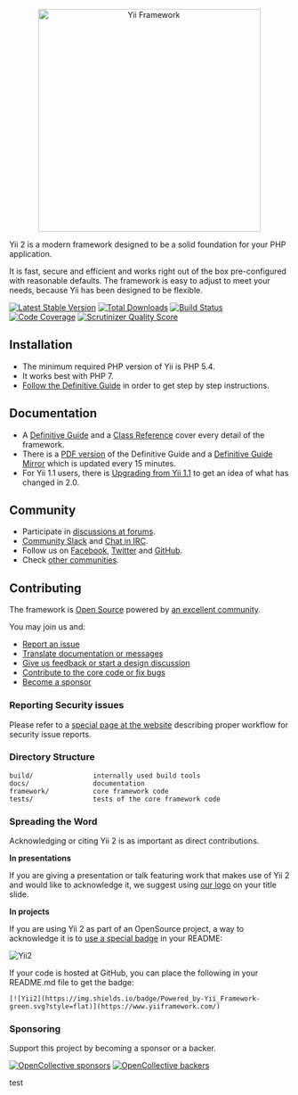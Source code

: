 <p align="center">
    <a href="https://www.yiiframework.com/" target="_blank">
        <img src="https://www.yiiframework.com/files/logo/yii.png" width="400" alt="Yii Framework" />
    </a>
</p>

Yii 2 is a modern framework designed to be a solid foundation for your PHP application.

It is fast, secure and efficient and works right out of the box pre-configured with reasonable defaults.
The framework is easy to adjust to meet your needs, because Yii has been designed to be flexible.

[![Latest Stable Version](https://img.shields.io/packagist/v/yiisoft/yii2.svg)](https://packagist.org/packages/yiisoft/yii2)
[![Total Downloads](https://img.shields.io/packagist/dt/yiisoft/yii2.svg)](https://packagist.org/packages/yiisoft/yii2)
[![Build Status](https://github.com/yiisoft/yii2/workflows/build/badge.svg)](https://github.com/yiisoft/yii2/actions)
[![Code Coverage](https://scrutinizer-ci.com/g/yiisoft/yii2/badges/coverage.png?s=31d80f1036099e9d6a3e4d7738f6b000b3c3d10e)](https://scrutinizer-ci.com/g/yiisoft/yii2/)
[![Scrutinizer Quality Score](https://scrutinizer-ci.com/g/yiisoft/yii2/badges/quality-score.png?s=b1074a1ff6d0b214d54fa5ab7abbb90fc092471d)](https://scrutinizer-ci.com/g/yiisoft/yii2/)

Installation
------------

- The minimum required PHP version of Yii is PHP 5.4.
- It works best with PHP 7.
- [Follow the Definitive Guide](https://www.yiiframework.com/doc-2.0/guide-start-installation.html)
in order to get step by step instructions.

Documentation
-------------

- A [Definitive Guide](https://www.yiiframework.com/doc/guide/2.0) and 
a [Class Reference](https://www.yiiframework.com/doc/api/2.0) cover every detail
of the framework.
- There is a [PDF version](https://www.yiiframework.com/doc/download/yii-guide-2.0-en.pdf) of the Definitive Guide
and a [Definitive Guide Mirror](http://stuff.cebe.cc/yii2docs/) which is updated every 15 minutes.
- For Yii 1.1 users, there is [Upgrading from Yii 1.1](https://www.yiiframework.com/doc/guide/2.0/en/intro-upgrade-from-v1)
to get an idea of what has changed in 2.0.

Community
---------

- Participate in [discussions at forums](https://www.yiiframework.com/forum/).
- [Community Slack](https://join.slack.com/t/yii/shared_invite/MjIxMjMxMTk5MTU1LTE1MDE3MDAwMzMtM2VkMTMyMjY1Ng) and [Chat in IRC](https://www.yiiframework.com/chat/).
- Follow us on [Facebook](https://www.facebook.com/groups/yiitalk/), [Twitter](https://twitter.com/yiiframework)
and [GitHub](https://github.com/yiisoft/yii2).
- Check [other communities](https://github.com/yiisoft/yii2/wiki/communities).

Contributing
------------

The framework is [Open Source](LICENSE.md) powered by [an excellent community](https://github.com/yiisoft/yii2/graphs/contributors).

You may join us and:

- [Report an issue](docs/internals/report-an-issue.md)
- [Translate documentation or messages](docs/internals/translation-workflow.md)
- [Give us feedback or start a design discussion](https://www.yiiframework.com/forum/index.php/forum/42-general-discussions-for-yii-20/)
- [Contribute to the core code or fix bugs](docs/internals/git-workflow.md)
- [Become a sponsor](#sponsoring)

### Reporting Security issues

Please refer to a [special page at the website](https://www.yiiframework.com/security/)
describing proper workflow for security issue reports.

### Directory Structure

```
build/               internally used build tools
docs/                documentation
framework/           core framework code
tests/               tests of the core framework code
```

### Spreading the Word

Acknowledging or citing Yii 2 is as important as direct contributions.

**In presentations**

If you are giving a presentation or talk featuring work that makes use of Yii 2 and would like to acknowledge it,
we suggest using [our logo](https://www.yiiframework.com/logo/) on your title slide.

**In projects**

If you are using Yii 2 as part of an OpenSource project, a way to acknowledge it is to
[use a special badge](https://img.shields.io/badge/Powered_by-Yii_Framework-green.svg?style=flat) in your README:    

![Yii2](https://img.shields.io/badge/Powered_by-Yii_Framework-green.svg?style=flat)

If your code is hosted at GitHub, you can place the following in your README.md file to get the badge:

```
[![Yii2](https://img.shields.io/badge/Powered_by-Yii_Framework-green.svg?style=flat)](https://www.yiiframework.com/)
```

### Sponsoring

Support this project by becoming a sponsor or a backer. 

[![OpenCollective sponsors](https://opencollective.com/yiisoft/sponsors/badge.svg)](https://opencollective.com/yiisoft) [![OpenCollective backers](https://opencollective.com/yiisoft/backers/badge.svg)](https://opencollective.com/yiisoft)


test
